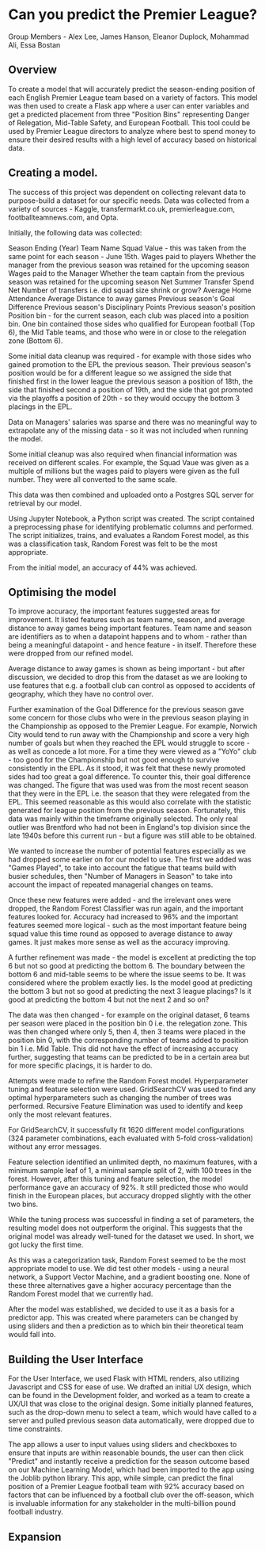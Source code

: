 # Can you predict the Premier League?

Group Members - Alex Lee, James Hanson, Eleanor Duplock, Mohammad Ali, Essa Bostan

## Overview

To create a model that will accurately predict the season-ending position of each English Premier League team based on a variety of factors.  This model was then used to create a Flask app where a user can enter variables and get a predicted placement from three "Position Bins" representing Danger of Relegation, Mid-Table Safety, and European Football. This tool could be used by Premier League directors to analyze where best to spend money to ensure their desired results with a high level of accuracy based on historical data.

## Creating a model.

The success of this project was dependent on collecting relevant data to purpose-build a dataset for our specific needs.  Data was collected from a variety of sources - Kaggle, transfermarkt.co.uk, premierleague.com, footballteamnews.com, and Opta.

Initially, the following data was collected:

Season Ending (Year)
Team Name
Squad Value - this was taken from the same point for each season - June 15th.
Wages paid to players
Whether the manager from the previous season was retained for the upcoming season
Wages paid to the Manager
Whether the team captain from the previous season was retained for the upcoming season
Net Summer Transfer Spend
Net Number of transfers i.e. did squad size shrink or grow?
Average Home Attendance
Average Distance to away games
Previous season's Goal Difference
Previous season's Disciplinary Points
Previous season's position
Position bin - for the current season, each club was placed into a position bin.  One bin contained those sides who qualified for European football (Top 6), the Mid Table teams, and those who were in or close to the relegation zone (Bottom 6).

Some initial data cleanup was required - for example with those sides who gained promotion to the EPL the previous season.  Their previous season's position would be for a different league so we assigned the side that finished first in the lower league the previous season a position of 18th, the side that finished second a position of 19th, and the side that got promoted via the playoffs a position of 20th - so they would occupy the bottom 3 placings in the EPL.

Data on Managers' salaries was sparse and there was no meaningful way to extrapolate any of the missing data - so it was not included when running the model.

Some initial cleanup was also required when financial information was received on different scales.  For example, the Squad Vaue was given as a multiple of millions but the wages paid to players were given as the full number.  They were all converted to the same scale.

This data was then combined and uploaded onto a Postgres SQL server for retrieval by our model.

Using Jupyter Notebook, a Python script was created.  The script contained a preprocessing phase for identifying problematic columns and performed.  The script initializes, trains, and evaluates a Random Forest model, as this was a classification task, Random Forest was felt to be the most appropriate.

From the initial model, an accuracy of 44% was achieved.

## Optimising the model

To improve accuracy, the important features suggested areas for improvement.  It listed features such as team name, season, and average distance to away games being important features.  Team name and season are identifiers as to when a datapoint happens and to whom - rather than being a meaningful datapoint - and hence feature - in itself.  Therefore these were dropped from our refined model.

Average distance to away games is shown as being important - but after discussion, we decided to drop this from the dataset as we are looking to use features that e.g. a football club can control as opposed to accidents of geography, which they have no control over.

Further examination of the Goal Difference for the previous season gave some concern for those clubs who were in the previous season playing in the Championship as opposed to the Premier League.  For example, Norwich City would tend to run away with the Championship and score a very high number of goals but when they reached the EPL would struggle to score - as well as concede a lot more.  For a time they were viewed as a "YoYo" club - too good for the Championship but not good enough to survive consistently in the EPL.  As it stood, it was felt that these newly promoted sides had too great a goal difference.  To counter this, their goal difference was changed.  The figure that was used was from the most recent season that they were in the EPL i.e. the season that they were relegated from the EPL.  This seemed reasonable as this would also correlate with the statistic generated for league position from the previous season.  Fortunately, this data was mainly within the timeframe originally selected.  The only real outlier was Brentford who had not been in England's top division since the late 1940s before this current run - but a figure was still able to be obtained.

We wanted to increase the number of potential features especially as we had dropped some earlier on for our model to use.  The first we added was "Games Played", to take into account the fatigue that teams build with busier schedules, then "Number of Managers in Season" to take into account the impact of repeated managerial changes on teams.

Once these new features were added - and the irrelevant ones were dropped, the Random Forest Classifier was run again, and the important features looked for.  Accuracy had increased to 96% and the important features seemed more logical - such as the most important feature being squad value this time round as opposed to average distance to away games.  It just makes more sense as well as the accuracy improving.

A further refinement was made - the model is excellent at predicting the top 6 but not so good at predicting the bottom 6.  The boundary between the bottom 6 and mid-table seems to be where the issue seems to be.  It was considered where the problem exactly lies.  Is the model good at predicting the bottom 3 but not so good at predicting the next 3 league placings?  Is it good at predicting the bottom 4 but not the next 2 and so on?  

The data was then changed - for example on the original dataset, 6 teams per season were placed in the position bin 0 i.e. the relegation zone.  This was then changed where only 5, then 4, then 3 teams were placed in the position bin 0, with the corresponding number of teams added to position bin 1 i.e. Mid Table.  This did not have the effect of increasing accuracy further, suggesting that teams can be predicted to be in a certain area but for more specific placings, it is harder to do.

Attempts were made to refine the Random Forest model.  Hyperparameter tuning and feature selection were used.  GridSearchCV was used to find any optimal hyperparameters such as changing the number of trees was performed.  Recursive Feature Elimination was used to identify and keep only the most relevant features.

For GridSearchCV, it successfully fit 1620 different model configurations (324 parameter combinations, each evaluated with 5-fold cross-validation) without any error messages.

Feature selection identified an unlimited depth, no maximum features, with a minimum sample leaf of 1, a minimal sample split of 2, with 100 trees in the forest.  However, after this tuning and feature selection, the model performance gave an accuracy of 92%.  It still predicted those who would finish in the European places, but accuracy dropped slightly with the other two bins.  

While the tuning process was successful in finding a set of parameters, the resulting model does not outperform the original. This suggests that the original model was already well-tuned for the dataset we used.  In short, we got lucky the first time.

As this was a categorization task, Random Forest seemed to be the most appropriate model to use.  We did test other models - using a neural network, a Support Vector Machine, and a gradient boosting one.  None of these three alternatives gave a higher accuracy percentage than the Random Forest model that we currently had.

After the model was established, we decided to use it as a basis for a predictor app.  This was created where parameters can be changed by using sliders and then a prediction as to which bin their theoretical team would fall into.

## Building the User Interface

For the User Interface, we used Flask with HTML renders, also utilizing Javascript and CSS for ease of use. We drafted an initial UX design, which can be found in the Development folder, and worked as a team to create a UX/UI that was close to the original design. Some initially planned features, such as the drop-down menu to select a team, which would have called to a server and pulled previous season data automatically, were dropped due to time constraints.

The app allows a user to input values using sliders and checkboxes to ensure that inputs are within reasonable bounds, the user can then click "Predict" and instantly receive a prediction for the season outcome based on our Machine Learning Model, which had been imported to the app using the Joblib python library. This app, while simple, can predict the final position of a Premier League football team with 92% accuracy based on factors that can be influenced by a football club over the off-season, which is invaluable information for any stakeholder in the multi-billion pound football industry.

## Expansion

